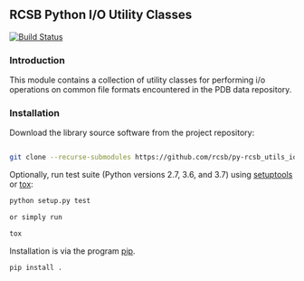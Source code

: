 ## RCSB Python I/O Utility Classes

[![Build Status](https://dev.azure.com/jdwestbrook/jdwestbrook/_apis/build/status/rcsb.py-rcsb_utils_io?branchName=master)](https://dev.azure.com/jdwestbrook/jdwestbrook/_build/latest?definitionId=1&branchName=master)

### Introduction

This module contains a collection of utility classes for performing i/o operations on common
file formats encountered in the PDB data repository.

### Installation

Download the library source software from the project repository:

```bash

git clone --recurse-submodules https://github.com/rcsb/py-rcsb_utils_io.git

```

Optionally, run test suite (Python versions 2.7, 3.6, and 3.7) using
[setuptools](https://setuptools.readthedocs.io/en/latest/) or
[tox](http://tox.readthedocs.io/en/latest/example/platform.html):

```bash
python setup.py test

or simply run

tox
```

Installation is via the program [pip](https://pypi.python.org/pypi/pip).

```bash
pip install .
```

